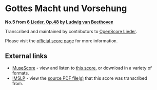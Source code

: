 
# Gottes Macht und Vorsehung

__No.5 from [6 Lieder, Op.48](..) by [Ludwig van Beethoven](../..)__

Transcribed and maintained by contributors to [OpenScore Lieder].

Please visit the [official score page] for more information.

[official score page]: https://musescore.com/openscore-lieder-corpus/scores/5121692
[OpenScore Lieder]: https://musescore.com/openscore-lieder-corpus

## External links

- [MuseScore] - view and listen to [this score][MuseScore], or download in a variety of formats.
- [IMSLP] - view the [source PDF file(s)][IMSLP] that this score was transcribed from.

[MuseScore]: https://musescore.com/score/5121692
[IMSLP]: https://imslp.org/wiki/Special:ReverseLookup/26415
